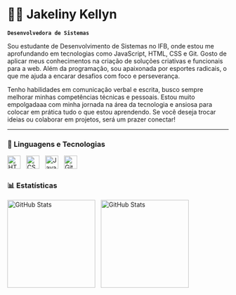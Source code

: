 # 👩‍💻 Jakeliny Kellyn

**`Desenvolvedora de Sistemas`**

Sou estudante de Desenvolvimento de Sistemas no IFB, onde estou me aprofundando em tecnologias como JavaScript, HTML, CSS e Git. Gosto de aplicar meus conhecimentos na criação de soluções criativas e funcionais para a web. Além da programação, sou apaixonada por esportes radicais, o que me ajuda a encarar desafios com foco e perseverança.

Tenho habilidades em comunicação verbal e escrita, busco sempre melhorar minhas competências técnicas e pessoais. Estou muito empolgadaaa com minha jornada na área da tecnologia e ansiosa para colocar em prática tudo o que estou aprendendo. Se você deseja trocar ideias ou colaborar em projetos, será um prazer conectar!

---

### 🤖 Linguagens e Tecnologias

<img 
    align="left" 
    alt="HTML"
    title="HTML" 
    width="30px" 
    style="padding-right: 10px;" 
    src="https://cdn.jsdelivr.net/gh/devicons/devicon@latest/icons/html5/html5-original.svg" 
/>
<img 
    align="left" 
    alt="CSS" 
    title="CSS"
    width="30px" 
    style="padding-right: 10px;" 
    src="https://cdn.jsdelivr.net/gh/devicons/devicon@latest/icons/css3/css3-original.svg" 
/>
<img 
    align="left" 
    alt="JavaScript" 
    title="JavaScript"
    width="30px" 
    style="padding-right: 10px;" 
    src="https://cdn.jsdelivr.net/gh/devicons/devicon@latest/icons/javascript/javascript-original.svg" 
/>

<img 
    align="left" 
    alt="Git" 
    title="Git"
    width="30px" 
    style="padding-right: 10px;" 
    src="https://cdn.jsdelivr.net/gh/devicons/devicon@latest/icons/git/git-original.svg" 
/>

<br/>
<br/>

### 📊 Estatísticas


  <img 
    align="left" 
    alt="GitHub Stats" 
    height="200" 
    style="padding-right: 10px;" 
    src="https://github-readme-stats.vercel.app/api?username=Jakelinykellyn&show_icons=true&theme=tokyonight&include_all_commits=true&locale=pt-br" 
  />

<img 
      align="left" 
      alt="GitHub Stats" 
      height="200" 
      src="https://github-readme-stats.vercel.app/api/top-langs/?username=jakelinykellyn&theme=tokyonight&layout=compact&custom_title=Tecnologias&langs_count=7" 
  />

